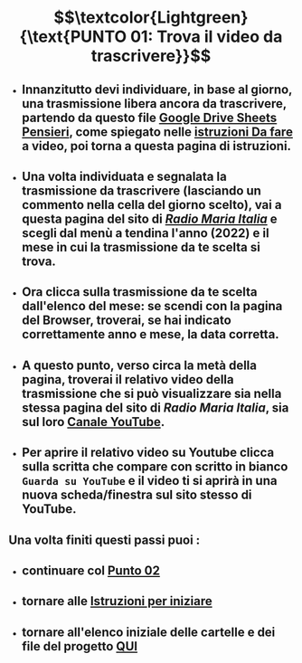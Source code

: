 # $$\textcolor{Lightgreen}{\text{PUNTO 01: Trova il video da trascrivere}}$$

- ## Innanzitutto devi individuare, in base al giorno, una trasmissione libera ancora da trascrivere, partendo da questo file [Google Drive Sheets Pensieri](https://docs.google.com/spreadsheets/d/18VII4OIte7B5_PQrYK9lYfO061YqU9I2PD_zum2Z37E/edit?usp=sharing), come spiegato nelle [istruzioni Da fare](https://github.com/EmanueleTinari/Pensieri/blob/main/Da%20fare.md) a video, poi torna a questa pagina di istruzioni. ##
- ## Una volta individuata e segnalata la trasmissione da trascrivere (lasciando un commento nella cella del giorno scelto), vai a questa pagina del sito di [*Radio Maria Italia*](https://radiomaria.it/trasmissioni/lettura-cristiana-della-cronaca-e-della-storia/) e scegli dal menù a tendina l'anno (2022) e il mese in cui la trasmissione da te scelta si trova. ##
- ## Ora clicca sulla trasmissione da te scelta dall'elenco del mese: se scendi con la pagina del Browser, troverai, se hai indicato correttamente anno e mese, la data corretta. ##
- ## A questo punto, verso circa la metà della pagina, troverai il relativo video della trasmissione che si può visualizzare sia nella stessa pagina del sito di *Radio Maria Italia*, sia sul loro [Canale YouTube](https://www.youtube.com/@RadioMariaUfficiale). ##
- ## Per aprire il relativo video su Youtube clicca sulla scritta che compare con scritto in bianco `Guarda su YouTube` e il video ti si aprirà in una nuova scheda/finestra sul sito stesso di YouTube. ##
## Una volta finiti questi passi puoi :
- ## continuare col [Punto 02](https://github.com/EmanueleTinari/Pensieri/blob/main/Istruzioni/02_UsaMicrosoftNotepad.md)
- ## tornare alle [Istruzioni per iniziare](https://github.com/EmanueleTinari/Pensieri/blob/main/Istruzioni%20per%20iniziare.md)
- ## tornare all'elenco iniziale delle cartelle e dei file del progetto [QUI](https://github.com/EmanueleTinari/Pensieri)
